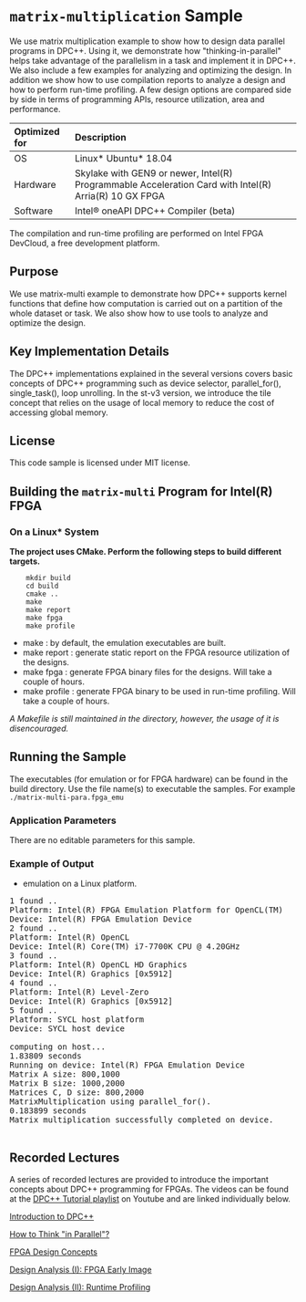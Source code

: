 # `matrix-multiplication` Sample

We use matrix multiplication example to show how to design data parallel programs in DPC++. Using it, we demonstrate how "thinking-in-parallel" helps take advantage of the parallelism in a task and implement it in DPC++. We also include a few examples for analyzing and optimizing the design. In addition we show how to use compilation reports to analyze a design and how to perform run-time profiling. A few design options are compared side by side in terms of programming APIs, resource utilization, area and performance.

| Optimized for                     | Description
|:---                               |:---
| OS                                | Linux* Ubuntu* 18.04
| Hardware                          | Skylake with GEN9 or newer, Intel(R) Programmable Acceleration Card with Intel(R) Arria(R) 10 GX FPGA
| Software                          | Intel&reg; oneAPI DPC++ Compiler (beta)  
  
The compilation and run-time profiling are performed on Intel FPGA DevCloud, a free development platform.

## Purpose

We use matrix-multi example to demonstrate how DPC++ supports kernel functions that define how computation is carried out on a partition of the whole dataset or task. We also show how to use tools to analyze and optimize the design. 

## Key Implementation Details 
The DPC++ implementations explained in the several versions covers basic concepts of DPC++ programming such as device selector, parallel_for(), single_task(), loop unrolling. In the st-v3 version, we introduce the tile concept that relies on the usage of local memory to reduce the cost of accessing global memory.

## License  
This code sample is licensed under MIT license. 


## Building the `matrix-multi` Program for Intel(R) FPGA

### On a Linux* System

**The project uses CMake. Perform the following steps to build different targets.** 

```
    mkdir build
    cd build
    cmake ..
    make
    make report
    make fpga
    make profile
```
* make : by default, the emulation executables are built.
* make report : generate static report on the FPGA resource utilization of the designs.
* make fpga : generate FPGA binary files for the designs. Will take a couple of hours.
* make profile : generate FPGA binary to be used in run-time profiling. Will take a couple of hours.

*A Makefile is still maintained in the directory, however, the usage of it is disencouraged.*

## Running the Sample

The executables (for emulation or for FPGA hardware) can be found in the build directory. Use the file name(s) to executable the samples. For example
    ```
    ./matrix-multi-para.fpga_emu
    ```

### Application Parameters
There are no editable parameters for this sample.

### Example of Output

* emulation on a Linux platform.
<pre>
1 found ..
Platform: Intel(R) FPGA Emulation Platform for OpenCL(TM)
Device: Intel(R) FPGA Emulation Device
2 found ..
Platform: Intel(R) OpenCL
Device: Intel(R) Core(TM) i7-7700K CPU @ 4.20GHz
3 found ..
Platform: Intel(R) OpenCL HD Graphics
Device: Intel(R) Graphics [0x5912]
4 found ..
Platform: Intel(R) Level-Zero
Device: Intel(R) Graphics [0x5912]
5 found ..
Platform: SYCL host platform
Device: SYCL host device

computing on host...
1.83809 seconds
Running on device: Intel(R) FPGA Emulation Device
Matrix A size: 800,1000
Matrix B size: 1000,2000
Matrices C, D size: 800,2000
MatrixMultiplication using parallel_for().
0.183899 seconds
Matrix multiplication successfully completed on device.

</pre>

## Recorded Lectures

A series of recorded lectures are provided to introduce the important concepts about DPC++ programming for FPGAs. The videos can be found at the [DPC++ Tutorial playlist](https://youtube.com/playlist?list=PLZ9YeF_1_vF8RqYPNpHToklJcDRoVocU4) on Youtube and are linked individually below. 

[Introduction to DPC++](https://youtu.be/F2DWVuJRvfM)

[How to Think "in Parallel"?](https://youtu.be/3DTYEBSrj-U)

[FPGA Design Concepts](https://youtu.be/dLGY7_ql1H8)

[Design Analysis (I): FPGA Early Image](https://youtu.be/zpPbn0eOCg8)

[Design Analysis (II): Runtime Profiling](https://youtu.be/q2KZvAqhN_s)

